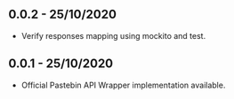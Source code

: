 ## 0.0.2 - 25/10/2020

* Verify responses mapping using mockito and test.


## 0.0.1 - 25/10/2020

* Official Pastebin API Wrapper implementation available.
